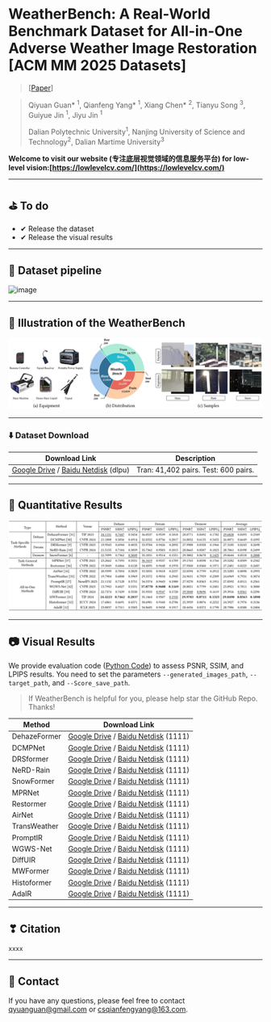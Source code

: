 


# WeatherBench: A Real-World Benchmark Dataset for All-in-One Adverse Weather Image Restoration <br> [ACM MM 2025 Datasets]

> [[Paper]()]

> Qiyuan Guan* <sup>1</sup>, Qianfeng Yang* <sup>1</sup>, Xiang Chen* <sup>2</sup>,  Tianyu Song <sup>3</sup>, Guiyue Jin <sup>1</sup>, Jiyu Jin <sup>1</sup>
>
> Dalian Polytechnic University<sup>1</sup>, Nanjing University of Science and Technology<sup>2</sup>, Dalian Martime University<sup>3</sup>


 **Welcome to visit our website (专注底层视觉领域的信息服务平台) for low-level vision:[https://lowlevelcv.com/](https://lowlevelcv.com/)**

---

## ⛳️ To do

* ✔ Release the dataset
* ✔ Release the visual results
---

## :hammer: Dataset pipeline
![image](https://github.com/guanqiyuan/WeatherIR/blob/main/figs/data_pipeline.jpg)

---

## :date: Illustration of the WeatherBench
![image](https://github.com/guanqiyuan/WeatherBench/blob/main/figs/data.jpg)

---

### ⬇️ Dataset Download
| Download Link | Description |
|---------|------|
| [Google Drive]([https://seungjunnah.github.io/Datasets/gopro](https://drive.google.com/drive/folders/1TWIqyxPewjIzdtcO2Nuo0gSnlAzWCSSm?usp=drive_link)) / [Baidu Netdisk](https://pan.baidu.com/s/1k-bEe7d_LHSUMNHr9_-9uA) (dlpu) | Tran: 41,402 pairs.    Test: 600 pairs. |

---


## 📘 Quantitative Results
![image](https://github.com/guanqiyuan/WeatherBench/blob/main/figs/Quantitative_Results.jpg)


---

## 📷️ Visual Results

We provide evaluation code ([Python Code](https://github.com/guanqiyuan/WeatherBench/blob/main/evaluation.py)) to assess PSNR, SSIM, and LPIPS results. You need to set the parameters `--generated_images_path`, `--target_path`, and `--Score_save_path`.

> If WeatherBench is helpful for you, please help star the GitHub Repo. Thanks!
>
> 
| Method | Download Link |
|---------|------|
| DehazeFormer | [Google Drive](https://seungjunnah.github.io/Datasets/gopro) / [Baidu Netdisk](https://seungjunnah.github.io/Datasets/gopro) (1111) |
| DCMPNet | [Google Drive](https://seungjunnah.github.io/Datasets/gopro) / [Baidu Netdisk](https://seungjunnah.github.io/Datasets/gopro) (1111) |
| DRSformer | [Google Drive](https://seungjunnah.github.io/Datasets/gopro) / [Baidu Netdisk](https://seungjunnah.github.io/Datasets/gopro) (1111) |
| NeRD-Rain | [Google Drive](https://seungjunnah.github.io/Datasets/gopro) / [Baidu Netdisk](https://seungjunnah.github.io/Datasets/gopro) (1111) |
| SnowFormer | [Google Drive](https://seungjunnah.github.io/Datasets/gopro) / [Baidu Netdisk](https://seungjunnah.github.io/Datasets/gopro) (1111) |
| MPRNet | [Google Drive](https://seungjunnah.github.io/Datasets/gopro) / [Baidu Netdisk](https://seungjunnah.github.io/Datasets/gopro) (1111) |
| Restormer | [Google Drive](https://seungjunnah.github.io/Datasets/gopro) / [Baidu Netdisk](https://seungjunnah.github.io/Datasets/gopro) (1111) |
| AirNet | [Google Drive](https://seungjunnah.github.io/Datasets/gopro) / [Baidu Netdisk](https://seungjunnah.github.io/Datasets/gopro) (1111) |
| TransWeather | [Google Drive](https://seungjunnah.github.io/Datasets/gopro) / [Baidu Netdisk](https://seungjunnah.github.io/Datasets/gopro) (1111) |
| PromptIR | [Google Drive](https://seungjunnah.github.io/Datasets/gopro) / [Baidu Netdisk](https://seungjunnah.github.io/Datasets/gopro) (1111) |
| WGWS-Net | [Google Drive](https://seungjunnah.github.io/Datasets/gopro) / [Baidu Netdisk](https://seungjunnah.github.io/Datasets/gopro) (1111) |
| DiffUIR | [Google Drive](https://seungjunnah.github.io/Datasets/gopro) / [Baidu Netdisk](https://seungjunnah.github.io/Datasets/gopro) (1111) |
| MWFormer | [Google Drive](https://seungjunnah.github.io/Datasets/gopro) / [Baidu Netdisk](https://seungjunnah.github.io/Datasets/gopro) (1111) |
| Histoformer | [Google Drive](https://seungjunnah.github.io/Datasets/gopro) / [Baidu Netdisk](https://seungjunnah.github.io/Datasets/gopro) (1111) |
| AdaIR | [Google Drive](https://seungjunnah.github.io/Datasets/gopro) / [Baidu Netdisk](https://seungjunnah.github.io/Datasets/gopro) (1111) |


---

## ❣ Citation
`xxxx`

---

## 📧 Contact
If you have any questions, please feel free to contact qyuanguan@gmail.com or csqianfengyang@163.com.
